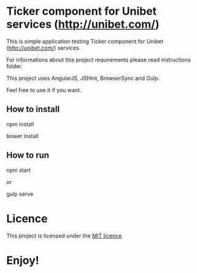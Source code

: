 # Ticker component for Unibet services (http://unibet.com/)

This is simple application testing Ticker component for Unibet (http://unibet.com/) services.

For informations about this project requirements please read instructions folder.

This project uses AngularJS, JSHint, BrowserSync and Gulp.

Feel free to use it if you want.

## How to install

npm install

bower install

## How to run

npm start

or

gulp serve

# Licence

This project is licensed under the [MIT licence](LICENSE.md).

# Enjoy!

